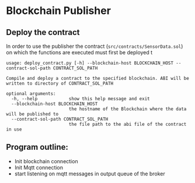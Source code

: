 # Blockchain Publisher

## Deploy the contract
In order to use the publisher the contract (`src/contracts/SensorData.sol`) on which the functions are executed must first be deployed t

```
usage: deploy_contract.py [-h] --blockchain-host BLOCKCHAIN_HOST --contract-sol-path CONTRACT_SOL_PATH

Compile and deploy a contract to the specified blockchain. ABI will be written to directory of CONTRACT_SOL_PATH

optional arguments:
  -h, --help            show this help message and exit
  --blockchain-host BLOCKCHAIN_HOST
                        the hostname of the Blockchain where the data will be published to
  --contract-sol-path CONTRACT_SOL_PATH
                        the file path to the abi file of the contract in use
```


## Program outline:
  - Init blockchain connection
  - Init Mqtt connection
  - start listening on mqtt messages in output queue of the broker
